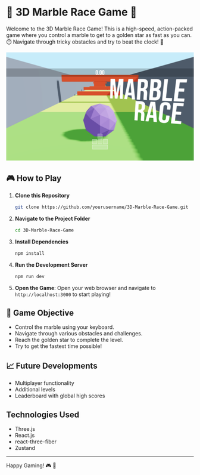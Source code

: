 # 🌟 3D Marble Race Game 🌟

Welcome to the 3D Marble Race Game! This is a high-speed, action-packed game where you control a marble to get to a golden star as fast as you can. ⏱️ Navigate through tricky obstacles and try to beat the clock! 🏁

![Game Preview](./gamePreview.jpg)

## 🎮 How to Play

1. **Clone this Repository**
    ```bash
    git clone https://github.com/yourusername/3D-Marble-Race-Game.git
    ```

2. **Navigate to the Project Folder**
    ```bash
    cd 3D-Marble-Race-Game
    ```

3. **Install Dependencies**
    ```bash
    npm install
    ```

4. **Run the Development Server**
    ```bash
    npm run dev
    ```

5. **Open the Game**: Open your web browser and navigate to `http://localhost:3000` to start playing!

## 🎯 Game Objective

- Control the marble using your keyboard. 
- Navigate through various obstacles and challenges.
- Reach the golden star to complete the level.
- Try to get the fastest time possible!

## 📈 Future Developments

- Multiplayer functionality
- Additional levels
- Leaderboard with global high scores

## Technologies Used

- Three.js
- React.js
- react-three-fiber
- Zustand

---

Happy Gaming! 🎮 🌟
